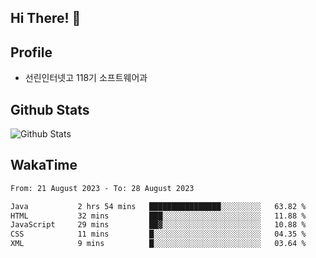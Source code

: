 ## Hi There! 👋

## Profile

-   선린인터넷고 118기 소프트웨어과

## Github Stats

![Github Stats](https://github-readme-stats.vercel.app/api/top-langs/?username=NY0510&theme=tokyonight&hide_border=true&layout=compact)

## WakaTime

<!--START_SECTION:waka-->

```txt
From: 21 August 2023 - To: 28 August 2023

Java           2 hrs 54 mins   ████████████████░░░░░░░░░   63.82 %
HTML           32 mins         ███░░░░░░░░░░░░░░░░░░░░░░   11.88 %
JavaScript     29 mins         ██▓░░░░░░░░░░░░░░░░░░░░░░   10.88 %
CSS            11 mins         █░░░░░░░░░░░░░░░░░░░░░░░░   04.35 %
XML            9 mins          █░░░░░░░░░░░░░░░░░░░░░░░░   03.64 %
```

<!--END_SECTION:waka-->
